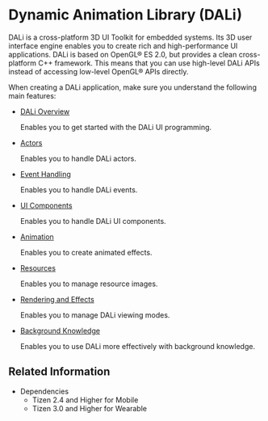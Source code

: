 # Dynamic Animation Library (DALi)


DALi is a cross-platform 3D UI Toolkit for embedded systems. Its 3D user interface engine enables you to create rich and high-performance UI applications. DALi is based on OpenGL® ES 2.0, but provides a clean cross-platform C++ framework. This means that you can use high-level DALi APIs instead of accessing low-level OpenGL® APIs directly.

When creating a DALi application, make sure you understand the following main features:

- [DALi Overview](dali-overview.md)

  Enables you to get started with the DALi UI programming.


- [Actors](actors.md)

  Enables you to handle DALi actors.


- [Event Handling](event-handling.md)

  Enables you to handle DALi events.


- [UI Components](ui-components.md)

  Enables you to handle DALi UI components.


- [Animation](animation.md)

  Enables you to create animated effects.


- [Resources](resources.md)

  Enables you to manage resource images.


- [Rendering and Effects](rendering-effects.md)

  Enables you to manage DALi viewing modes.


- [Background Knowledge](background.md)

  Enables you to use DALi more effectively with background knowledge.

## Related Information
* Dependencies
  - Tizen 2.4 and Higher for Mobile
  - Tizen 3.0 and Higher for Wearable
